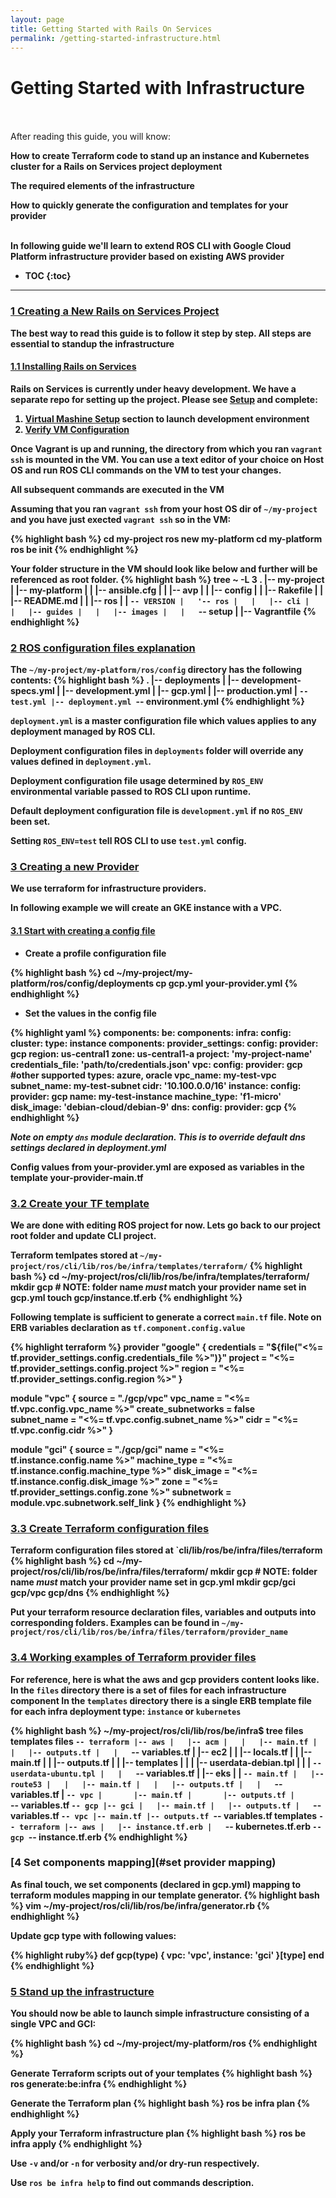 ```yaml
---
layout: page
title: Getting Started with Rails On Services
permalink: /getting-started-infrastructure.html
---
```


Getting Started with Infrastructure
======================================

<div class="summary" markdown="1">
<br/><br/>
After reading this guide, you will know:

<b>How to create Terraform code to stand up an instance and Kubernetes cluster for a Rails on Services project deployment
<p></p>
<b>The required elements of the infrastructure</b>
<p></p>

<b>How to quickly generate the configuration and templates for your provider</b>
<br/><br/>
</div>

<div class="summary" markdown="1">
<b>In following guide we'll learn to extend ROS CLI with Google Cloud Platform infrastructure provider based on existing AWS provider</b>
</div>

* TOC
{:toc}

--------------------------------------------------------------------------------

### [1 Creating a New Rails on Services Project](#creating-a-new-rails-on-services-project)

The best way to read this guide is to follow it step by step. All steps are essential to standup the infrastructure

#### [1.1 Installing Rails on Services](#installing-rails-on-services)

Rails on Services is currently under heavy development. We have a separate repo for setting up the project.
Please see [Setup](https://github.com/rails-on-services/setup) and complete:

1. [Virtual Mashine Setup](https://github.com/rails-on-services/setup#virtual-machine-setup) section to launch development environment
2. [Verify VM Configuration](https://github.com/rails-on-services/setup#verify-vm-configuration)

Once Vagrant is up and running, the directory from which you ran `vagrant ssh` is mounted in the VM.
You can use a text editor of your choice on Host OS and run ROS CLI commands on the VM to test your changes.

**All subsequent commands are executed in the VM**

Assuming that you ran `vagrant ssh` from your host OS dir of `~/my-project` and you have just exected `vagrant ssh` so in the VM:

{% highlight bash %}
cd my-project
ros new my-platform
cd my-platform
ros be init
{% endhighlight %}

Your folder structure in the VM should look like below and further will be referenced as root folder.
{% highlight bash %}
tree ~ -L 3
.
|-- my-project
|   |-- my-platform
|   |   |-- ansible.cfg
|   |   |-- avp
|   |   |-- config
|   |   |-- Rakefile
|   |   |-- README.md
|   |   |-- ros
|   |   `-- VERSION
|   '-- ros
|   |   |-- cli
|   |   |-- guides
|   |   |-- images
|   |   `-- setup
|   |-- Vagrantfile
{% endhighlight %}

### [2 ROS configuration files explanation](#config-file-explanation)
The `~/my-project/my-platform/ros/config` directory has the following contents:
{% highlight bash %}
.
|-- deployments
|   |-- development-specs.yml
|   |-- development.yml
|   |-- gcp.yml
|   |-- production.yml
|   `-- test.yml
|-- deployment.yml
`-- environment.yml
{% endhighlight %}

`deployment.yml` is a master configuration file which values applies to any deployment managed by ROS CLI.

Deployment configuration files in `deployments` folder will override any values defined in `deployment.yml`.

Deployment configuration file usage determined by `ROS_ENV` environmental variable passed to ROS CLI upon runtime.

Default deployment configuration file is  `development.yml` if no `ROS_ENV` been set.

Setting `ROS_ENV=test` tell ROS CLI to use `test.yml` config.

### [3 Creating a new Provider](#creating-a-new-provider)
<!--
#### [3.1 Terraform](#terraform)

We use terraform for infra providers blah blah

look at the gcp provider. Our goal is to create a new provider based on this one.

-->

We use terraform for infrastructure providers.

In following example we will create an GKE instance with a VPC.

#### [3.1 Start with creating a config file](#start-with-config)

* **Create a profile configuration file**

{% highlight bash %}
cd ~/my-project/my-platform/ros/config/deployments
cp gcp.yml your-provider.yml
{% endhighlight %}

* **Set the values in the config file**

{% highlight yaml %}
components:
  be:
    components:
      infra:
        config:
          cluster:
            type: instance
        components:
          provider_settings:
            config:
              provider: gcp
              region: us-central1
              zone: us-central1-a
              project: 'my-project-name'
              credentials_file: 'path/to/credentials.json'
          vpc:
            config:
              provider: gcp         #other supported types: azure, oracle
              vpc_name: my-test-vpc
              subnet_name: my-test-subnet
              cidr: '10.100.0.0/16'
          instance:
            config:
              provider: gcp
              name: my-test-instance
              machine_type: 'f1-micro'
              disk_image: 'debian-cloud/debian-9'
          dns:
            config:
              provider: gcp
{% endhighlight %}

_Note on empty `dns` module declaration. This is to override default dns settings declared in deployment.yml_

Config values from your-provider.yml are exposed as variables in the template your-provider-main.tf

### [3.2 Create your TF template](#create-tf-template)

We are done with editing ROS project for now. Lets go back to our project root folder and update CLI project.

Terraform temlpates stored at `~/my-project/ros/cli/lib/ros/be/infra/templates/terraform/`
{% highlight bash %}
cd ~/my-project/ros/cli/lib/ros/be/infra/templates/terraform/
mkdir gcp   # NOTE: folder name *must* match your provider name set in gcp.yml
touch gcp/instance.tf.erb
{% endhighlight %}

Following template is sufficient to generate a correct `main.tf` file.
Note on ERB variables declaration as `tf.component.config.value`

{% highlight terraform %}
provider "google" {
  credentials = "${file("<%= tf.provider_settings.config.credentials_file %>")}"
  project     = "<%= tf.provider_settings.config.project %>"
  region      = "<%= tf.provider_settings.config.region %>"
}

module "vpc" {
  source              = "./gcp/vpc"
  vpc_name            = "<%= tf.vpc.config.vpc_name %>"
  create_subnetworks  = false  
  subnet_name         = "<%= tf.vpc.config.subnet_name %>"
  cidr                = "<%= tf.vpc.config.cidr %>"
}

module "gci" {
  source       = "./gcp/gci"
  name         = "<%= tf.instance.config.name %>"
  machine_type = "<%= tf.instance.config.machine_type %>"
  disk_image   = "<%= tf.instance.config.disk_image %>"
  zone         = "<%= tf.provider_settings.config.zone %>"
  subnetwork   = module.vpc.subnetwork.self_link
}
{% endhighlight %}

### [ 3.3 Create Terraform configuration files](#create-tf-config)

Terraform configuration files stored at `cli/lib/ros/be/infra/files/terraform
{% highlight bash %}
cd ~/my-project/ros/cli/lib/ros/be/infra/files/terraform/
mkdir gcp   # NOTE: folder name *must* match your provider name set in gcp.yml
mkdir gcp/gci gcp/vpc gcp/dns
{% endhighlight %}

Put your terraform resource declaration files, variables and outputs into corresponding folders.
Examples can be found in `~/my-project/ros/cli/lib/ros/be/infra/files/terraform/provider_name`

### [ 3.4 Working examples of Terraform provider files](#working-examples)

For reference, here is what the aws and gcp providers content looks like.
In the `files` directory there is a set of files for each infrastructure component
In the `templates` directory there is a single ERB template file for each infra deployment type: `instance` or `kubernetes`

{% highlight bash %}
~/my-project/ros/cli/lib/ros/be/infra$ tree files templates
files
`-- terraform
    |-- aws
    |   |-- acm
    |   |   |-- main.tf
    |   |   |-- outputs.tf
    |   |   `-- variables.tf
    |   |-- ec2
    |   |   |-- locals.tf
    |   |   |-- main.tf
    |   |   |-- outputs.tf
    |   |   |-- templates
    |   |   |   |-- userdata-debian.tpl
    |   |   |   `-- userdata-ubuntu.tpl
    |   |   `-- variables.tf
    |   |-- eks
    |   |   `-- main.tf
    |   |-- route53
    |   |   |-- main.tf
    |   |   |-- outputs.tf
    |   |   `-- variables.tf
    |   `-- vpc
    |       |-- main.tf
    |       |-- outputs.tf
    |       `-- variables.tf
    `-- gcp
        |-- gci
        |   |-- main.tf
        |   |-- outputs.tf
        |   `-- variables.tf
        `-- vpc
            |-- main.tf
            |-- outputs.tf
            `-- variables.tf
templates
`-- terraform
    |-- aws
    |   |-- instance.tf.erb
    |   `-- kubernetes.tf.erb
    `-- gcp
        `-- instance.tf.erb
{% endhighlight %}

### [4 Set components mapping](#set provider mapping)

As final touch, we set components (declared in gcp.yml) mapping to terraform modules mapping in our template generator.
{% highlight bash %}
vim ~/my-project/ros/cli/lib/ros/be/infra/generator.rb
{% endhighlight %}

Update gcp type with following values:

{% highlight ruby%}
def gcp(type)
  {
    vpc: 'vpc',
    instance: 'gci'
  }[type]
end
{% endhighlight %}

### [5 Stand up the infrastructure](#standup-the-infrastructure)



You should now be able to launch simple infrastructure consisting of a single VPC and GCI:

{% highlight bash %}
cd ~/my-project/my-platform/ros
{% endhighlight %}

Generate Terraform scripts out of your templates
{% highlight bash %}
ros generate:be:infra
{% endhighlight %}

Generate the Terraform plan
{% highlight bash %}
ros be infra plan
{% endhighlight %}

Apply your Terraform infrastructure plan
{% highlight bash %}
ros be infra apply
{% endhighlight %}

Use `-v` and/or `-n` for verbosity and/or dry-run respectively.

Use `ros be infra help` to find out commands description.
